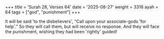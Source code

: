 +++
title = 'Surah 28, Verses 64'
date = '2025-08-27'
weight = 3316
ayah = 64
tags = ["god", "punishment"]
+++

It will be said ˹to the disbelievers˺, “Call upon your associate-gods ˹for help˺.” So they will call them, but will receive no response. And they will face the punishment, wishing they had been ˹rightly˺ guided!